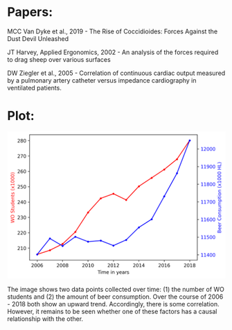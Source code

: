 # Papers:

MCC Van Dyke et al., 2019 -
The Rise of Coccidioides: Forces Against the Dust Devil Unleashed

JT Harvey, Applied Ergonomics, 2002 -
An analysis of the forces required to drag sheep over various surfaces

DW Ziegler et al., 2005 -
Correlation of continuous cardiac output measured by a pulmonary artery catheter versus impedance cardiography in ventilated patients.

# Plot:

![img](plot_v02.png)

The image shows two data points collected over time: (1) the number of WO students and (2) the amount of beer consumption. Over the course of 2006 - 2018 both show an upward trend. Accordingly, there is some correlation. However, it remains to be seen whether one of these factors has a causal relationship with the other.
